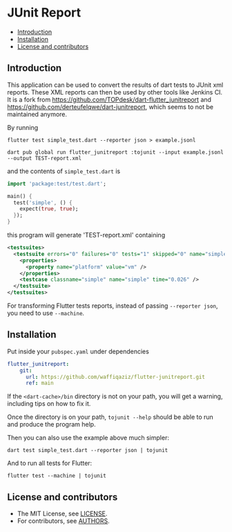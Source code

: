 JUnit Report
============

* [Introduction](#introduction)
* [Installation](#installation)
* [License and contributors](#license-and-contributors)

Introduction
------------

This application can be used to convert the results of dart tests to JUnit xml reports. These XML reports can then be used by other tools like Jenkins CI.
It is a fork from <https://github.com/TOPdesk/dart-flutter_junitreport> and <https://github.com/derteufelqwe/dart-junitreport>, which seems to not be maintained anymore.

By running

```Shell
flutter test simple_test.dart --reporter json > example.jsonl

dart pub global run flutter_junitreport :tojunit --input example.jsonl --output TEST-report.xml
```

and the contents of `simple_test.dart` is

```Dart
import 'package:test/test.dart';

main() {
  test('simple', () {
    expect(true, true);
  });
}
```

this program will generate 'TEST-report.xml' containing

```XML
<testsuites>
  <testsuite errors="0" failures="0" tests="1" skipped="0" name="simple" timestamp="2016-05-22T21:20:08">
    <properties>
      <property name="platform" value="vm" />
    </properties>
    <testcase classname="simple" name="simple" time="0.026" />
  </testsuite>
</testsuites>
```

For transforming Flutter tests reports, instead of passing `--reporter json`, you need to use `--machine`.

Installation
------------

Put inside your `pubspec.yaml` under dependencies

```yml
flutter_junitreport:
    git:
      url: https://github.com/waffiqaziz/flutter-junitreport.git
      ref: main
```

If the `<dart-cache>/bin` directory is not on your path, you will get a warning, including tips on how to fix it.

Once the directory is on your path, `tojunit --help` should be able to run and produce the program help.

Then you can also use the example above much simpler:

```Shell
dart test simple_test.dart --reporter json | tojunit
```

And to run all tests for Flutter:

```Shell
flutter test --machine | tojunit
```

License and contributors
------------------------

* The MIT License, see [LICENSE](https://github.com/derteufelqwe/dart-junitreport/raw/master/LICENSE).
* For contributors, see [AUTHORS](https://github.com/derteufelqwe/dart-junitreport/raw/master/AUTHORS).
